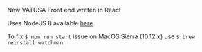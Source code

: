New VATUSA Front end written in React

Uses NodeJS 8 available [here](https://nodejs.org/en/download/current/).

To fix `$ npm run start` issue on MacOS Sierra (10.12.x) use `$ brew reinstall watchman`
